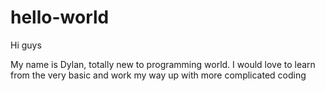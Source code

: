 # hello-world

Hi guys

My name is Dylan, totally new to programming world. 
I would love to learn from the very basic and work my way up with more complicated coding
